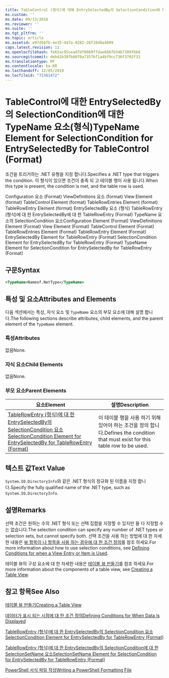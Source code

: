 ```yaml
---
title: TableControl (형식)에 대해 EntrySelectedBy의 SelectionCondition에 대 한 TypeName 요소 | Microsoft Docs
ms.custom: ''
ms.date: 09/13/2016
ms.reviewer: ''
ms.suite: ''
ms.tgt_pltfrm: ''
ms.topic: article
ms.assetid: e97d56fb-4e35-447a-9282-26f10d0a4609
caps.latest.revision: 11
ms.openlocfilehash: fe65ac95cead7df0069ffdae666fb34b7309fbb6
ms.sourcegitcommit: debd2b38fb8070a7357bf1a4bf9cc736f3702f31
ms.translationtype: MT
ms.contentlocale: ko-KR
ms.lasthandoff: 12/05/2019
ms.locfileid: "72361472"
---
```

# <a name="typename-element-for-selectioncondition-for-entryselectedby-for-tablecontrol-format"></a><span data-ttu-id="59f76-102">TableControl에 대한 EntrySelectedBy의 SelectionCondition에 대한 TypeName 요소(형식)</span><span class="sxs-lookup"><span data-stu-id="59f76-102">TypeName Element for SelectionCondition for EntrySelectedBy for TableControl (Format)</span></span>

<span data-ttu-id="59f76-103">조건을 트리거하는 .NET 유형을 지정 합니다.</span><span class="sxs-lookup"><span data-stu-id="59f76-103">Specifies a .NET type that triggers the condition.</span></span> <span data-ttu-id="59f76-104">이 형식이 있으면 조건이 충족 되 고 테이블 행이 사용 됩니다.</span><span class="sxs-lookup"><span data-stu-id="59f76-104">When this type is present, the condition is met, and the table row is used.</span></span>

<span data-ttu-id="59f76-105">Configuration 요소 (Format) ViewDefinitions 요소 (format) View Element (format) TableControl Element (format) TableRowEntries Element (format) TableRowEntry Element (format) EntrySelectedBy 요소 (형식) TableRowEntry (형식)에 대 한 EntrySelectedBy에 대 한 TableRowEntry (Format) TypeName 요소의 SelectionCondition 요소</span><span class="sxs-lookup"><span data-stu-id="59f76-105">Configuration Element (Format) ViewDefinitions Element (Format) View Element (Format) TableControl Element (Format) TableRowEntries Element (Format) TableRowEntry Element (Format) EntrySelectedBy Element for TableRowEntry (Format) SelectionCondition Element for EntrySelectedBy for TableRowEntry (Format) TypeName Element for SelectionCondition for EntrySelectedBy for TableRowEntry (Format)</span></span>

## <a name="syntax"></a><span data-ttu-id="59f76-106">구문</span><span class="sxs-lookup"><span data-stu-id="59f76-106">Syntax</span></span>

```xml
<TypeName>Nameof.NetType</TypeName>
```

## <a name="attributes-and-elements"></a><span data-ttu-id="59f76-107">특성 및 요소</span><span class="sxs-lookup"><span data-stu-id="59f76-107">Attributes and Elements</span></span>

<span data-ttu-id="59f76-108">다음 섹션에서는 특성, 자식 요소 및 `TypeName` 요소의 부모 요소에 대해 설명 합니다.</span><span class="sxs-lookup"><span data-stu-id="59f76-108">The following sections describe attributes, child elements, and the parent element of the `TypeName` element.</span></span>

### <a name="attributes"></a><span data-ttu-id="59f76-109">특성</span><span class="sxs-lookup"><span data-stu-id="59f76-109">Attributes</span></span>

<span data-ttu-id="59f76-110">없음</span><span class="sxs-lookup"><span data-stu-id="59f76-110">None.</span></span>

### <a name="child-elements"></a><span data-ttu-id="59f76-111">자식 요소</span><span class="sxs-lookup"><span data-stu-id="59f76-111">Child Elements</span></span>

<span data-ttu-id="59f76-112">없음</span><span class="sxs-lookup"><span data-stu-id="59f76-112">None.</span></span>

### <a name="parent-elements"></a><span data-ttu-id="59f76-113">부모 요소</span><span class="sxs-lookup"><span data-stu-id="59f76-113">Parent Elements</span></span>

|<span data-ttu-id="59f76-114">요소</span><span class="sxs-lookup"><span data-stu-id="59f76-114">Element</span></span>|<span data-ttu-id="59f76-115">설명</span><span class="sxs-lookup"><span data-stu-id="59f76-115">Description</span></span>|
|-------------|-----------------|
|[<span data-ttu-id="59f76-116">TableRowEntry (형식)에 대 한 EntrySelectedBy의 SelectionCondition 요소</span><span class="sxs-lookup"><span data-stu-id="59f76-116">SelectionCondition Element for EntrySelectedBy for TableRowEntry (Format)</span></span>](./selectioncondition-element-for-entryselectedby-for-tablecontrol-format.md)|<span data-ttu-id="59f76-117">이 테이블 행을 사용 하기 위해 있어야 하는 조건을 정의 합니다.</span><span class="sxs-lookup"><span data-stu-id="59f76-117">Defines the condition that must exist for this table row to be used.</span></span>|

## <a name="text-value"></a><span data-ttu-id="59f76-118">텍스트 값</span><span class="sxs-lookup"><span data-stu-id="59f76-118">Text Value</span></span>

<span data-ttu-id="59f76-119">`System.IO.DirectoryInfo`와 같은 .NET 형식의 정규화 된 이름을 지정 합니다.</span><span class="sxs-lookup"><span data-stu-id="59f76-119">Specify the fully qualified name of the .NET type, such as `System.IO.DirectoryInfo`.</span></span>

## <a name="remarks"></a><span data-ttu-id="59f76-120">설명</span><span class="sxs-lookup"><span data-stu-id="59f76-120">Remarks</span></span>

<span data-ttu-id="59f76-121">선택 조건은 원하는 수의 .NET 형식 또는 선택 집합을 지정할 수 있지만 둘 다 지정할 수는 없습니다.</span><span class="sxs-lookup"><span data-stu-id="59f76-121">The selection condition can specify any number of .NET types or selection sets, but cannot specify both.</span></span> <span data-ttu-id="59f76-122">선택 조건을 사용 하는 방법에 대 한 자세한 내용은 [뷰 항목이 나 항목을 사용 하는 경우에 대 한 조건 정의](./defining-conditions-for-displaying-data.md)를 참조 하세요.</span><span class="sxs-lookup"><span data-stu-id="59f76-122">For more information about how to use selection conditions, see [Defining Conditions for when a View Entry or Item is Used](./defining-conditions-for-displaying-data.md).</span></span>

<span data-ttu-id="59f76-123">테이블 뷰의 구성 요소에 대 한 자세한 내용은 [테이블 뷰 만들기](./creating-a-table-view.md)를 참조 하세요.</span><span class="sxs-lookup"><span data-stu-id="59f76-123">For more information about the components of a table view, see [Creating a Table View](./creating-a-table-view.md).</span></span>

## <a name="see-also"></a><span data-ttu-id="59f76-124">참고 항목</span><span class="sxs-lookup"><span data-stu-id="59f76-124">See Also</span></span>

[<span data-ttu-id="59f76-125">테이블 뷰 만들기</span><span class="sxs-lookup"><span data-stu-id="59f76-125">Creating a Table View</span></span>](./creating-a-table-view.md)

[<span data-ttu-id="59f76-126">데이터가 표시 되는 시점에 대 한 조건 정의</span><span class="sxs-lookup"><span data-stu-id="59f76-126">Defining Conditions for When Data Is Displayed</span></span>](./defining-conditions-for-displaying-data.md)

[<span data-ttu-id="59f76-127">TableRowEntry (형식)에 대 한 EntrySelectedBy의 SelectionCondition 요소</span><span class="sxs-lookup"><span data-stu-id="59f76-127">SelectionCondition Element for EntrySelectedBy for TableRowEntry (Format)</span></span>](./selectioncondition-element-for-entryselectedby-for-tablecontrol-format.md)

[<span data-ttu-id="59f76-128">TableRowEntry (형식)에 대 한 EntrySelectedBy의 SelectionCondition에 대 한 SelectionSetName 요소</span><span class="sxs-lookup"><span data-stu-id="59f76-128">SelectionSetName Element for SelectionCondition for EntrySelectedBy for TableRowEntry (Format)</span></span>](./selectionsetname-element-for-selectioncondition-for-entryselectedby-for-tablecontrol-format.md)

[<span data-ttu-id="59f76-129">PowerShell 서식 파일 작성</span><span class="sxs-lookup"><span data-stu-id="59f76-129">Writing a PowerShell Formatting File</span></span>](./writing-a-powershell-formatting-file.md)
